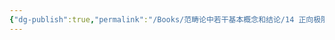 ```yaml
---
{"dg-publish":true,"permalink":"/Books/范畴论中若干基本概念和结论/14 正向极限与逆向极限/","dgPassFrontmatter":true,"created":"2024-07-06T09:51:14.730+08:00","updated":"2024-07-06T10:01:19.200+08:00"}
---
```


